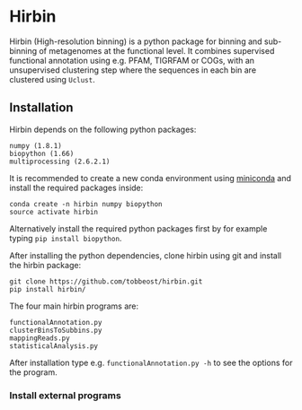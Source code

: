 Hirbin
=======

Hirbin (High-resolution binning) is a python package for binning and sub-binning of metagenomes at the functional level. 
It combines supervised functional annotation using e.g. PFAM, TIGRFAM or COGs, with an unsupervised clustering step 
where the sequences in each bin are clustered using `Uclust`.


Installation
-------------

Hirbin depends on the following python packages:
	
	numpy (1.8.1)
	biopython (1.66)
	multiprocessing (2.6.2.1)


It is recommended to create a new conda environment using [miniconda](http://conda.pydata.org/miniconda.html) and install
the required packages inside:

	conda create -n hirbin numpy biopython
	source activate hirbin

Alternatively install the required python packages first by for example typing `pip install biopython`.

After installing the python dependencies, clone hirbin using git and install the hirbin package:

	git clone https://github.com/tobbeost/hirbin.git
	pip install hirbin/


The four main hirbin programs are:

    functionalAnnotation.py
	clusterBinsToSubbins.py
	mappingReads.py
	statisticalAnalysis.py

After installation type e.g. `functionalAnnotation.py -h` to see the options for the program.


### Install external programs
